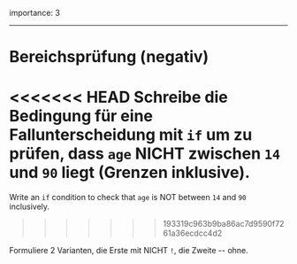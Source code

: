 importance: 3

---

# Bereichsprüfung (negativ)

<<<<<<< HEAD
Schreibe die Bedingung für eine Fallunterscheidung mit `if` um zu prüfen, dass `age` NICHT zwischen `14` und `90` liegt (Grenzen inklusive).
=======
Write an `if` condition to check that `age` is NOT between `14` and `90` inclusively.
>>>>>>> 193319c963b9ba86ac7d9590f7261a36ecdcc4d2

Formuliere 2 Varianten, die Erste mit NICHT `!`, die Zweite -- ohne.

